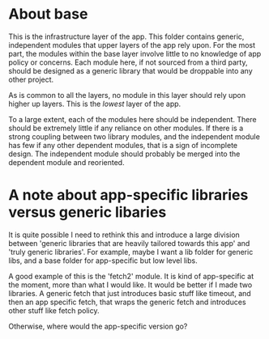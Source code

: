 # About base
This is the infrastructure layer of the app. This folder contains generic, independent modules that upper layers of the app rely upon. For the most part, the modules within the base layer involve little to no knowledge of app policy or concerns. Each module here, if not sourced from a third party, should be designed as a generic library that would be droppable into any other project.

As is common to all the layers, no module in this layer should rely upon higher up layers. This is the *lowest* layer of the app.

To a large extent, each of the modules here should be independent. There should be extremely little if any reliance on other modules. If there is a strong coupling between two library modules, and the independent module has few if any other dependent modules, that is a sign of incomplete design. The independent module should probably be merged into the dependent module and reoriented.

# A note about app-specific libraries versus generic libaries
It is quite possible I need to rethink this and introduce a large division between 'generic libraries that are heavily tailored towards this app' and 'truly generic libraries'. For example, maybe I want a lib folder for generic libs, and a base folder for app-specific but low level libs.

A good example of this is the 'fetch2' module. It is kind of app-specific at the moment, more than what I would like. It would be better if I made two libraries. A generic fetch that just introduces basic stuff like timeout, and then an app specific fetch, that wraps the generic fetch and introduces other stuff like fetch policy.

Otherwise, where would the app-specific version go?
